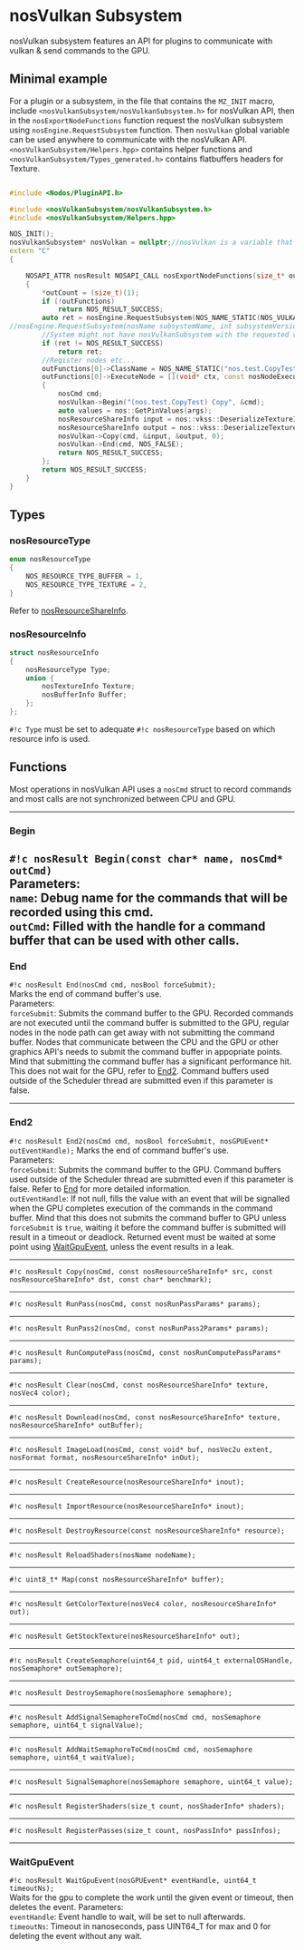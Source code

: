 # nosVulkan Subsystem

nosVulkan subsystem features an API for plugins to communicate with vulkan & send commands to the GPU.

## Minimal example
For a plugin or a subsystem, in the file that contains the ``MZ_INIT`` macro, include ``<nosVulkanSubsystem/nosVulkanSubsystem.h>`` for nosVulkan API, then in the ``nosExportNodeFunctions`` function request the nosVulkan subsystem using ``nosEngine.RequestSubsystem`` function. Then `nosVulkan` global variable can be used anywhere to communicate with the nosVulkan API. ``<nosVulkanSubsystem/Helpers.hpp>`` contains helper functions and ``<nosVulkanSubsystem/Types_generated.h>`` contains flatbuffers headers for Texture.

```cpp title="Test.cpp"

#include <Nodos/PluginAPI.h>

#include <nosVulkanSubsystem/nosVulkanSubsystem.h>
#include <nosVulkanSubsystem/Helpers.hpp>

NOS_INIT();
nosVulkanSubsystem* nosVulkan = nullptr;//nosVulkan is a variable that is declared as extern in nosVulkanSubsystem.h
extern "C"
{

	NOSAPI_ATTR nosResult NOSAPI_CALL nosExportNodeFunctions(size_t* outCount, nosNodeFunctions** outFunctions)
	{
		*outCount = (size_t)(1);
		if (!outFunctions)
			return NOS_RESULT_SUCCESS;
		auto ret = nosEngine.RequestSubsystem(NOS_NAME_STATIC(NOS_VULKAN_SUBSYSTEM_NAME), 1, 0, (void**)&nosVulkan);
//nosEngine.RequestSubsystem(nosName subsystemName, int subsystemVersionMajor, int subsystemVersionMinor, void** outSubsystemContextPtr)
		//System might not have nosVulkanSubsystem with the requested version, so be sure to check for it.
		if (ret != NOS_RESULT_SUCCESS)
			return ret;
		//Register nodes etc...
		outFunctions[0]->ClassName = NOS_NAME_STATIC("nos.test.CopyTestLicensed");
		outFunctions[0]->ExecuteNode = [](void* ctx, const nosNodeExecuteArgs* args)
		{
			nosCmd cmd;
			nosVulkan->Begin("(nos.test.CopyTest) Copy", &cmd);
			auto values = nos::GetPinValues(args);
			nosResourceShareInfo input = nos::vkss::DeserializeTextureInfo(values[NOS_NAME_STATIC("Input")]);
			nosResourceShareInfo output = nos::vkss::DeserializeTextureInfo(values[NOS_NAME_STATIC("Output")]);
			nosVulkan->Copy(cmd, &input, &output, 0);
			nosVulkan->End(cmd, NOS_FALSE);
			return NOS_RESULT_SUCCESS;
		};
		return NOS_RESULT_SUCCESS;
	}
}
```

## Types
### nosResourceType
```cpp
enum nosResourceType
{
	NOS_RESOURCE_TYPE_BUFFER = 1,
	NOS_RESOURCE_TYPE_TEXTURE = 2,
}
```
Refer to [nosResourceShareInfo](#nosresourceshareinfo).
### nosResourceInfo
```cpp
struct nosResourceInfo
{
	nosResourceType Type;
	union {
		nosTextureInfo Texture;
		nosBufferInfo Buffer;
	};
};
```
``#!c Type`` must be set to adequate ``#!c nosResourceType`` based on which resource info is used.

## Functions
Most operations in nosVulkan API uses a ``nosCmd`` struct to record commands and most calls are not synchronized between CPU and GPU.

---
### Begin
``#!c nosResult Begin(const char* name, nosCmd* outCmd)``<br>
Parameters:<br>
``name``: Debug name for the commands that will be recorded using this cmd.<br>
``outCmd``: Filled with the handle for a command buffer that can be used with other calls.
---
### End
``#!c nosResult End(nosCmd cmd, nosBool forceSubmit);``<br>
Marks the end of command buffer's use.<br>
Parameters:<br>
``forceSubmit``: Submits the command buffer to the GPU. Recorded commands are not executed until the command buffer is submitted to the GPU, regular nodes in the node path can get away with not submitting the command buffer. Nodes that communicate between the CPU and the GPU or other graphics API's needs to submit the command buffer in appopriate points. Mind that submitting the command buffer has a significant performance hit. This does not wait for the GPU, refer to [End2](#end2). Command buffers used outside of the Scheduler thread are submitted even if this parameter is false. 
- - -
### End2
``#!c nosResult End2(nosCmd cmd, nosBool forceSubmit, nosGPUEvent* outEventHandle);``
Marks the end of command buffer's use.<br>
Parameters:<br>
``forceSubmit``: Submits the command buffer to the GPU. Command buffers used outside of the Scheduler thread are submitted even if this parameter is false. Refer to [End](#end) for more detailed information.<br>
``outEventHandle``: If not null, fills the value with an event that will be signalled when the GPU completes execution of the commands in the command buffer. Mind that this does not submits the command buffer to GPU unless ``forceSubmit`` is ``true``, waiting it before the command buffer is submitted will result in a timeout or deadlock. Returned event must be waited at some point using [WaitGpuEvent](#waitgpuevent), unless the event results in a leak.
- - -
``#!c nosResult Copy(nosCmd, const nosResourceShareInfo* src, const nosResourceShareInfo* dst, const char* benchmark);``
- - -
``#!c nosResult RunPass(nosCmd, const nosRunPassParams* params);``<br>
- - -
``#!c nosResult RunPass2(nosCmd, const nosRunPass2Params* params);``
- - -
``#!c nosResult RunComputePass(nosCmd, const nosRunComputePassParams* params);``
- - -
``#!c nosResult Clear(nosCmd, const nosResourceShareInfo* texture, nosVec4 color);``
- - -
``#!c nosResult Download(nosCmd, const nosResourceShareInfo* texture, nosResourceShareInfo* outBuffer);``
- - -
``#!c nosResult ImageLoad(nosCmd, const void* buf, nosVec2u extent, nosFormat format, nosResourceShareInfo* inOut);``
- - -
``#!c nosResult CreateResource(nosResourceShareInfo* inout);``
- - -
``#!c nosResult ImportResource(nosResourceShareInfo* inout);``
- - -
``#!c nosResult DestroyResource(const nosResourceShareInfo* resource);``
- - -
``#!c nosResult ReloadShaders(nosName nodeName);``
- - -
``#!c uint8_t* Map(const nosResourceShareInfo* buffer);``
- - -
``#!c nosResult GetColorTexture(nosVec4 color, nosResourceShareInfo* out);``
- - -
``#!c nosResult GetStockTexture(nosResourceShareInfo* out);``
- - -
``#!c nosResult CreateSemaphore(uint64_t pid, uint64_t externalOSHandle, nosSemaphore* outSemaphore);``
- - -
``#!c nosResult DestroySemaphore(nosSemaphore semaphore);``
- - -
``#!c nosResult AddSignalSemaphoreToCmd(nosCmd cmd, nosSemaphore semaphore, uint64_t signalValue);``
- - -
``#!c nosResult AddWaitSemaphoreToCmd(nosCmd cmd, nosSemaphore semaphore, uint64_t waitValue);``
- - -
``#!c nosResult SignalSemaphore(nosSemaphore semaphore, uint64_t value);``
- - -
``#!c nosResult RegisterShaders(size_t count, nosShaderInfo* shaders);``
- - -
``#!c nosResult RegisterPasses(size_t count, nosPassInfo* passInfos);``
- - -
### WaitGpuEvent
``#!c nosResult WaitGpuEvent(nosGPUEvent* eventHandle, uint64_t timeoutNs);``<br>
Waits for the gpu to complete the work until the given event or timeout, then deletes the event.
Parameters:<br>
``eventHandle``: Event handle to wait, will be set to null afterwards.<br>
``timeoutNs``: Timeout in nanoseconds, pass UINT64_T for max and 0 for deleting the event without any wait.<br>